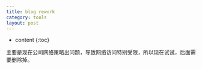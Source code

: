 ```yaml
---
title: blog rework 
category: tools
layout: post
---
```

* content
{:toc}

主要是现在公司网络策略出问题，导致网络访问特别受限，所以现在试试，后面需要删除掉。


